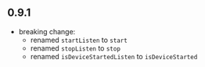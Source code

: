 ## 0.9.1

* breaking change: 
  - renamed `startListen` to `start`
  - renamed `stopListen` to `stop`
  - renamed `isDeviceStartedListen` to `isDeviceStarted`
